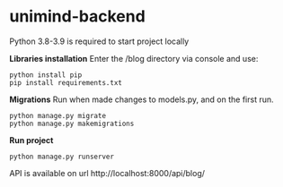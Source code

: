# unimind-backend
Python 3.8-3.9 is required to start project locally 

**Libraries installation**
Enter the /blog directory via console and use:
```
python install pip
pip install requirements.txt
```

**Migrations**
Run when made changes to models.py, and on the first run.
```
python manage.py migrate
python manage.py makemigrations 
```

**Run project**
```
python manage.py runserver 
```

API is available on url  http://localhost:8000/api/blog/

